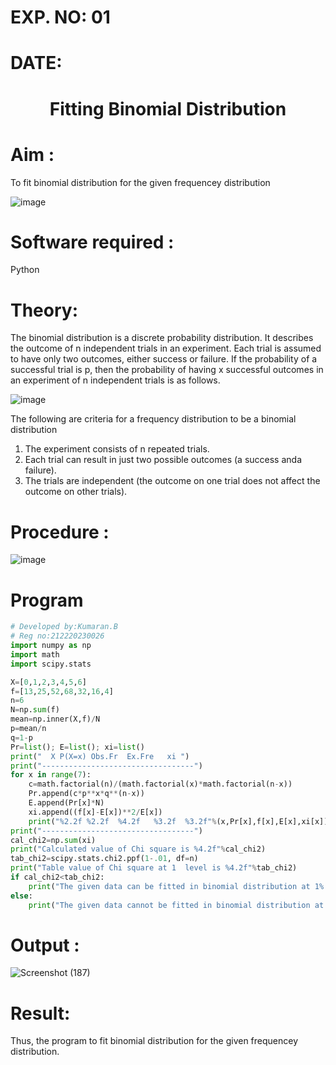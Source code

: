 # EXP. NO: 01

# DATE: 


# <p align = "center"> Fitting Binomial Distribution </p>

# Aim : 

To fit binomial distribution for the given frequencey distribution

![image](https://user-images.githubusercontent.com/104613195/165903525-d4a642fc-ae42-476c-842f-bec7f72987c8.png)

# Software required :  

Python

# Theory:

The binomial distribution is a discrete probability distribution. It describes the outcome of n independent trials in an experiment. Each trial is assumed to have only two outcomes, either success or failure. If the probability of a successful trial is p, then the probability of having x successful outcomes in an experiment of n independent trials is as follows.

![image](https://user-images.githubusercontent.com/104613195/165905146-30e5b86e-4159-41a3-aa6d-885204c2e36a.png)

The following are criteria for a frequency distribution to be a binomial distribution
1. The experiment consists of n repeated trials.
2. Each trial can result in just two possible outcomes (a success anda failure).
3. The trials are independent (the outcome on one trial does not affect the outcome on other trials).
 
# Procedure :

![image](https://user-images.githubusercontent.com/104613195/166250867-46571ef5-f77b-4658-86ce-1c60c52fdfb1.png)

# Program
```Python
# Developed by:Kumaran.B
# Reg no:212220230026
import numpy as np
import math
import scipy.stats

X=[0,1,2,3,4,5,6]
f=[13,25,52,68,32,16,4]
n=6
N=np.sum(f)
mean=np.inner(X,f)/N
p=mean/n
q=1-p
Pr=list(); E=list(); xi=list()
print("  X P(X=x) Obs.Fr  Ex.Fre   xi ")
print("----------------------------------")
for x in range(7):
    c=math.factorial(n)/(math.factorial(x)*math.factorial(n-x))
    Pr.append(c*p**x*q**(n-x))
    E.append(Pr[x]*N)
    xi.append((f[x]-E[x])**2/E[x])
    print("%2.2f %2.2f  %4.2f   %3.2f  %3.2f"%(x,Pr[x],f[x],E[x],xi[x]))
print("----------------------------------")
cal_chi2=np.sum(xi)
print("Calculated value of Chi square is %4.2f"%cal_chi2)
tab_chi2=scipy.stats.chi2.ppf(1-.01, df=n)
print("Table value of Chi square at 1  level is %4.2f"%tab_chi2)
if cal_chi2<tab_chi2:
    print("The given data can be fitted in binomial distribution at 1% LOS")
else:
    print("The given data cannot be fitted in binomial distribution at 1% LOS")
```



# Output :
![Screenshot (187)](https://user-images.githubusercontent.com/75243072/168961394-7ea7801b-6e44-4e44-813a-90935c2e337e.png)

 
# Result:
Thus, the program to fit binomial distribution for the given frequencey distribution.

